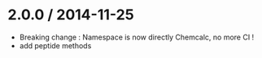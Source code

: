 2.0.0 / 2014-11-25
==================

* Breaking change : Namespace is now directly Chemcalc, no more CI !
* add peptide methods